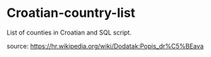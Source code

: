 # Croatian-country-list

List of counties in Croatian and SQL script.

source: https://hr.wikipedia.org/wiki/Dodatak:Popis_dr%C5%BEava
